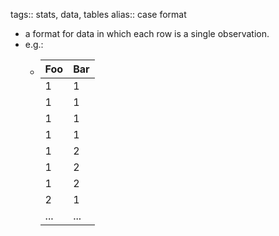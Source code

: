 tags:: stats, data, tables
alias:: case format

- a format for data in which each row is a single observation.
- e.g.:
	- | Foo | Bar |
	  | --- | --- |
	  | 1 | 1 |
	  | 1 | 1 |
	  | 1 | 1 |
	  | 1 | 1 |
	  | 1 | 2 |
	  | 1 | 2 |
	  | 1 | 2 |
	  | 2 | 1 |
	  | ... | ... |